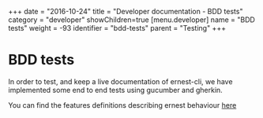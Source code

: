 +++
date = "2016-10-24"
title = "Developer documentation - BDD tests"
category = "developer"
showChildren=true
[menu.developer]
  name = "BDD tests"
  weight = -93
  identifier = "bdd-tests"
  parent = "Testing"
+++

# BDD tests

In order to test, and keep a live documentation of ernest-cli, we have implemented some end to end tests using gucumber and gherkin.

You can find the features definitions describing ernest behaviour [here](https://github.com/ernestio/ernest-cli/tree/develop/internal/features/cli)
